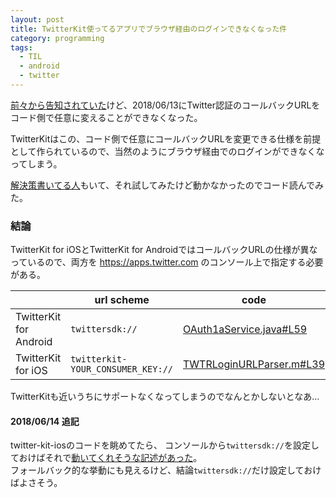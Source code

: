 ```yaml
---
layout: post
title: TwitterKit使ってるアプリでブラウザ経由のログインできなくなった件
category: programming
tags:
  - TIL
  - android
  - twitter
---
```


[前々から告知されていた](https://twittercommunity.com/t/action-required-sign-in-with-twitter-users-must-whitelist-callback-urls/105342)けど、2018/06/13にTwitter認証のコールバックURLをコード側で任意に変えることができなくなった。

TwitterKitはこの、コード側で任意にコールバックURLを変更できる仕様を前提として作られているので、当然のようにブラウザ経由でのログインができなくなってしまう。

[解決策書いてる人](http://rskull.hateblo.jp/entry/2018/06/12/192337)もいて、それ試してみたけど動かなかったのでコード読んでみた。

### 結論

TwitterKit for iOSとTwitterKit for AndroidではコールバックURLの仕様が異なっているので、両方を https://apps.twitter.com のコンソール上で指定する必要がある。

| | url scheme | code |
-|-|-
TwitterKit for Android | `twittersdk://` | [OAuth1aService.java#L59](https://github.com/twitter/twitter-kit-android/blob/c148862c612c66d0f2b50cac40adf4e3d287cb8b/twitter-core/src/main/java/com/twitter/sdk/android/core/internal/oauth/OAuth1aService.java#L59)
TwitterKit for iOS | `twitterkit-YOUR_CONSUMER_KEY://` | [TWTRLoginURLParser.m#L39](https://github.com/twitter/twitter-kit-ios/blob/2cd78d3d5783d998f6b5fde242d1dd69d32e385d/TwitterKit/TwitterKit/Social/Identity/TWTRLoginURLParser.m#L39)

TwitterKitも近いうちにサポートなくなってしまうのでなんとかしないとなあ…


#### 2018/06/14 追記

twitter-kit-iosのコードを眺めてたら、 コンソールから`twittersdk://`を設定しておけばそれで[動いてくれそうな記述があった](https://github.com/twitter/twitter-kit-ios/blob/b6eb49d149b056d826cbc4b53eaeb39a3ebd591e/TwitterKit/TwitterKit/Social/Identity/TWTRLoginURLParser.h#L34-L45)。  
フォールバック的な挙動にも見えるけど、結論`twittersdk://`だけ設定しておけばよさそう。

